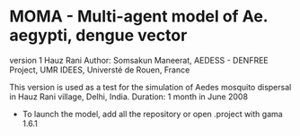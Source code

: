 # MOMA - Multi-agent model of Ae. aegypti, dengue vector
version 1 Hauz Rani
Author: Somsakun Maneerat, 
AEDESS - DENFREE Project, UMR IDEES, Universté de Rouen, France

This version is used as a test for the simulation of Aedes mosquito dispersal in Hauz Rani village, Delhi, India.
Duration: 1 month in June 2008

* To launch the model, add all the repository or open .project with gama 1.6.1 
